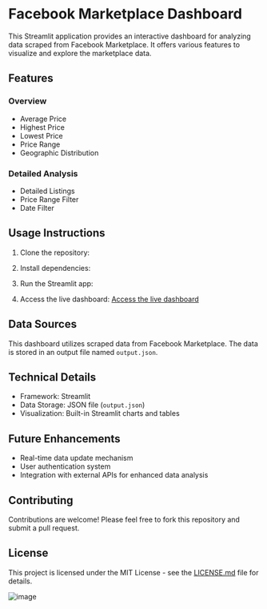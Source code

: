 # Facebook Marketplace Dashboard

This Streamlit application provides an interactive dashboard for analyzing data scraped from Facebook Marketplace. It offers various features to visualize and explore the marketplace data.

## Features

### Overview
- Average Price
- Highest Price
- Lowest Price
- Price Range
- Geographic Distribution

### Detailed Analysis
- Detailed Listings
- Price Range Filter
- Date Filter

## Usage Instructions

1. Clone the repository:

2. Install dependencies:

3. Run the Streamlit app:

4. Access the live dashboard:
  <a href="https://fbmarketplaceappdashboard-vzercv3bymconyrdqitjip.streamlit.app/" target="_blank">Access the live dashboard</a>
   
## Data Sources

This dashboard utilizes scraped data from Facebook Marketplace. The data is stored in an output file named `output.json`.

## Technical Details

- Framework: Streamlit
- Data Storage: JSON file (`output.json`)
- Visualization: Built-in Streamlit charts and tables

## Future Enhancements

- Real-time data update mechanism
- User authentication system
- Integration with external APIs for enhanced data analysis

## Contributing

Contributions are welcome! Please feel free to fork this repository and submit a pull request.

## License

This project is licensed under the MIT License - see the [LICENSE.md](LICENSE.md) file for details.

![image](https://github.com/user-attachments/assets/013e452a-4e6c-4f40-a2fa-ef5dc38ecad8)

